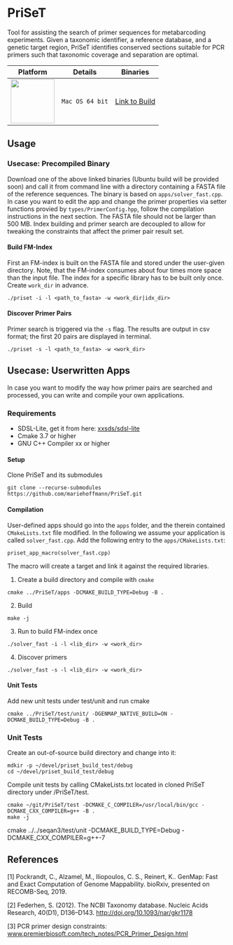 # PriSeT
Tool for assisting the search of primer sequences for metabarcoding experiments. Given a taxonomic identifier, a reference database, and a genetic target region, PriSeT identifies conserved sections suitable for PCR primers such that taxonomic coverage and separation are optimal.


| **Platform**                       | **Details**            | **Binaries** |
|:---------------------------------: | :--------------------: | :-----------: |
| <img src="./.github/MacOS.svg" width="100" height="100" /> | `Mac OS 64 bit` | [Link to Build](https://github.com/mariehoffmann/PriSeT) |

[comment]: <> (| <img src="./.github/Linux.svg" width="100" height="100" /> | `Linux 64 bit` | Link to Build |)


## Usage 

### Usecase: Precompiled Binary

Download one of the above linked binaries (Ubuntu build will be provided soon) and call it from command line with a directory containing a FASTA file of the reference sequences. The binary is based on `apps/solver_fast.cpp`. In case you want to edit the app and change the primer properties via setter functions provied by `types/PrimerConfig.hpp`, follow the compilation instructions in the next section.
The FASTA file should not be larger than 500 MB. Index building and primer search are decoupled to allow for tweaking the constraints that affect the primer pair result set.

#### Build FM-Index
First an FM-index is built on the FASTA file and stored under the user-given directory. Note, that the FM-index consumes about four times more space than the input file. The index for a specific library has to be built only once. Create `work_dir` in advance.
```
./priset -i -l <path_to_fasta> -w <work_dir|idx_dir>
```

#### Discover Primer Pairs
Primer search is triggered via the `-s` flag. The results are output in csv format; the first 20 pairs are displayed in terminal.

[comment]: <> (Optionally, a couple of primer sequence parameters can also be set in an experimental configuration file. If omitted the default parameters defined in `PrimerConfig.hpp` are chosen.)

```
./priset -s -l <path_to_fasta> -w <work_dir>
```

## Usecase: Userwritten Apps

In case you want to modify the way how primer pairs are searched and processed, you can write and compile your own applications. 

### Requirements

  - SDSL-Lite, get it from here: [xxsds/sdsl-lite](https://github.com/xxsds/sdsl-lite)
  - Cmake 3.7 or higher
  - GNU C++ Compiler xx or higher

#### Setup
Clone PriSeT and its submodules
```shell
git clone --recurse-submodules https://github.com/mariehoffmann/PriSeT.git
```

#### Compilation

User-defined apps should go into the `apps` folder, and the therein contained `CMakeLists.txt` file modified. In the following we assume your application is called `solver_fast.cpp`. Add the following entry to the `apps/CMakeLists.txt`:
```
priset_app_macro(solver_fast.cpp)
```
The macro will create a target and link it against the required libraries.


  1. Create a build directory and compile with `cmake`
  ```shell
cmake ../PriSeT/apps -DCMAKE_BUILD_TYPE=Debug -B .
  ```
  2. Build
  ```shell
  make -j
  ```

  3. Run to build FM-index once 
  ```shell
./solver_fast -i -l <lib_dir> -w <work_dir>
  ```

  4. Discover primers 
  ```shell
./solver_fast -s -l <lib_dir> -w <work_dir>
  ```

#### Unit Tests

Add new unit tests under test/unit and run cmake 
```shell
cmake ../PriSeT/test/unit/ -DGENMAP_NATIVE_BUILD=ON -DCMAKE_BUILD_TYPE=Debug -B .
```

### Unit Tests

Create an out-of-source build directory and change into it:

```shell
mdkir -p ~/devel/priset_build_test/debug
cd ~/devel/priset_build_test/debug
```

Compile unit tests by calling CMakeLists.txt located in cloned PriSeT directory under /PriSeT/test.
```shell
cmake ~/git/PriSeT/test -DCMAKE_C_COMPILER=/usr/local/bin/gcc -DCMAKE_CXX_COMPILER=g++ -B .
make -j
```

cmake ../../seqan3/test/unit -DCMAKE_BUILD_TYPE=Debug -DCMAKE_CXX_COMPILER=g++-7

## References
   [1] Pockrandt, C., Alzamel, M., Iliopoulos, C. S., Reinert, K.. GenMap: Fast and Exact Computation of Genome Mappability. bioRxiv, presented on RECOMB-Seq, 2019.

   [2] Federhen, S. (2012). The NCBI Taxonomy database. Nucleic Acids Research, 40(D1), D136–D143. http://doi.org/10.1093/nar/gkr1178

   [3] PCR primer design constraints: www.premierbiosoft.com/tech_notes/PCR_Primer_Design.html
